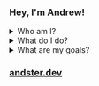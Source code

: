 ### Hey, I'm Andrew!
<details>
<summary>Who am I?</summary>
<br>
<ul><li>I'm a hobbyist programmer and a rising sophomore university student.</li></ul>
</details>
<details>
<summary>What do I do?</summary>
<br>
<ul>
<li>🎓 Studying CS at [Dalhousie University](https://www.dal.ca/).</li>
<li>📈 Currently working on [a few projects](https://github.com/rredwiz?tab=repositories).</li>
<li>👾 I also like to play fps games and listen to music!</li>
</ul>
</details>
<details>
<summary>What are my goals?</summary>
<br>
<ul>
<li>My main goal is learning and consistently putting in the effort to be better every day.</li>
<li>🎇 If you wish to collaborate on a project, contact me!</li>   
</ul>
</details>

### [andster.dev](https://andster.dev)
